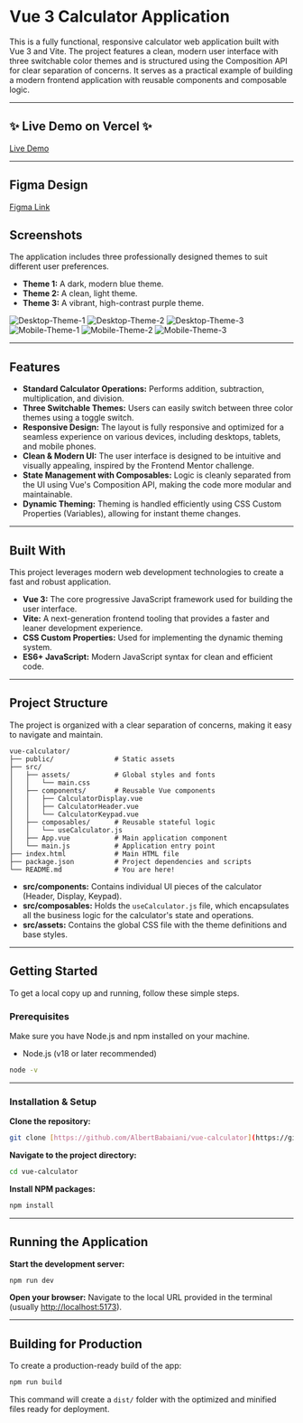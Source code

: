 # Vue 3 Calculator Application

This is a fully functional, responsive calculator web application built with Vue 3 and Vite. The project features a clean, modern user interface with three switchable color themes and is structured using the Composition API for clear separation of concerns. It serves as a practical example of building a modern frontend application with reusable components and composable logic.

---

## ✨ Live Demo on Vercel ✨

[Live Demo](https://vue-calculator-themes.vercel.app/)

---

## Figma Design

[Figma Link](https://www.figma.com/file/wlEKgsOB7Y9rOT957Elroy/calculator-app?t=sC3BNYhAqHheCO6Z-0)

## Screenshots

The application includes three professionally designed themes to suit different user preferences.

- **Theme 1:** A dark, modern blue theme.
- **Theme 2:** A clean, light theme.
- **Theme 3:** A vibrant, high-contrast purple theme.

![Desktop-Theme-1](public/desktop-design-theme-1.jpg)
![Desktop-Theme-2](public/desktop-design-theme-2.jpg)
![Desktop-Theme-3](public/desktop-design-theme-3.jpg)
![Mobile-Theme-1](public/mobile-design-theme-1.jpg)
![Mobile-Theme-2](public/mobile-design-theme-2.jpg)
![Mobile-Theme-3](public/mobile-design-theme-3.jpg)

---

## Features

- **Standard Calculator Operations:** Performs addition, subtraction, multiplication, and division.
- **Three Switchable Themes:** Users can easily switch between three color themes using a toggle switch.
- **Responsive Design:** The layout is fully responsive and optimized for a seamless experience on various devices, including desktops, tablets, and mobile phones.
- **Clean & Modern UI:** The user interface is designed to be intuitive and visually appealing, inspired by the Frontend Mentor challenge.
- **State Management with Composables:** Logic is cleanly separated from the UI using Vue's Composition API, making the code more modular and maintainable.
- **Dynamic Theming:** Theming is handled efficiently using CSS Custom Properties (Variables), allowing for instant theme changes.

---

## Built With

This project leverages modern web development technologies to create a fast and robust application.

- **Vue 3:** The core progressive JavaScript framework used for building the user interface.
- **Vite:** A next-generation frontend tooling that provides a faster and leaner development experience.
- **CSS Custom Properties:** Used for implementing the dynamic theming system.
- **ES6+ JavaScript:** Modern JavaScript syntax for clean and efficient code.

---

## Project Structure

The project is organized with a clear separation of concerns, making it easy to navigate and maintain.

```
vue-calculator/
├── public/               # Static assets
├── src/
│   ├── assets/           # Global styles and fonts
│   │   └── main.css
│   ├── components/       # Reusable Vue components
│   │   ├── CalculatorDisplay.vue
│   │   ├── CalculatorHeader.vue
│   │   └── CalculatorKeypad.vue
│   ├── composables/      # Reusable stateful logic
│   │   └── useCalculator.js
│   ├── App.vue           # Main application component
│   └── main.js           # Application entry point
├── index.html            # Main HTML file
├── package.json          # Project dependencies and scripts
└── README.md             # You are here!
```

- **src/components:** Contains individual UI pieces of the calculator (Header, Display, Keypad).
- **src/composables:** Holds the `useCalculator.js` file, which encapsulates all the business logic for the calculator's state and operations.
- **src/assets:** Contains the global CSS file with the theme definitions and base styles.

---

## Getting Started

To get a local copy up and running, follow these simple steps.

### Prerequisites

Make sure you have Node.js and npm installed on your machine.

- Node.js (v18 or later recommended)

```sh
node -v
```

---

### Installation & Setup

**Clone the repository:**

```sh
git clone [https://github.com/AlbertBabaiani/vue-calculator](https://github.com/AlbertBabaiani/vue-calculator)
```

**Navigate to the project directory:**

```sh
cd vue-calculator
```

**Install NPM packages:**

```sh
npm install
```

---

## Running the Application

**Start the development server:**

```sh
npm run dev
```

**Open your browser:** Navigate to the local URL provided in the terminal (usually [http://localhost:5173](http://localhost:5173)).

---

## Building for Production

To create a production-ready build of the app:

```sh
npm run build
```

This command will create a `dist/` folder with the optimized and minified files ready for deployment.
